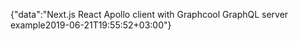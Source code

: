 {"data":"Next.js React Apollo client with Graphcool GraphQL server example2019-06-21T19:55:52+03:00"}
